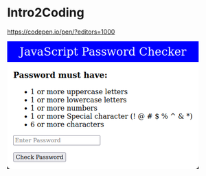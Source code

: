 # Intro2Coding

https://codepen.io/pen/?editors=1000


![Alt JaveScript-Password-Checker](imgs/password_checker.png)